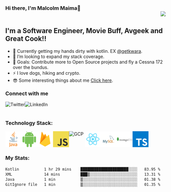 ### Hi there, I'm Malcolm Maima👋  <div align = 'right'>![](https://komarev.com/ghpvc/?username=malcolmmaima&color=yellow)</div>

## I'm a Software Engineer, Movie Buff, Avgeek and Great Cook!!

- 🌱 Currently getting my hands dirty with kotlin. EX <a href="https://github.com/getkwara">@getkwara</a>. 
- 👯 I’m looking to expand my stack coverage.
- 🥅 Goals: Contribute more to Open Source projects and fly a Cessna 172 over the bundus.
- ⚡ I love dogs, hiking and crypto.
- 😎 Some interesting things about me <a href="https://linktr.ee/malcolmmaima">Click here</a>. 

### Connect with me 

[<img align="left" alt="Twitter" src="https://img.shields.io/twitter/follow/maimamiyare?label=Twitter&style=for-the-badge&logo=Twitter&logoColor=blue" />][twitter]
[<img align="left" alt="LinkedIn" src="https://img.shields.io/badge/linkedin-%230077B5.svg?&style=for-the-badge&logo=linkedin&logoColor=white" />][linkedin]

<br />
<br />

### Technology Stack:

<img align="left" alt="Java" width="50px" src="https://raw.githubusercontent.com/github/explore/80688e429a7d4ef2fca1e82350fe8e3517d3494d/topics/java/java.png" />
<img align="left" alt="Android" width="50px" src="https://raw.githubusercontent.com/github/explore/80688e429a7d4ef2fca1e82350fe8e3517d3494d/topics/android/android.png" />
<img align="left" alt="Firebase" width="50px" src="https://raw.githubusercontent.com/github/explore/80688e429a7d4ef2fca1e82350fe8e3517d3494d/topics/firebase/firebase.png" />
<img align="left" alt="Javascript" width="50px" src="https://raw.githubusercontent.com/github/explore/80688e429a7d4ef2fca1e82350fe8e3517d3494d/topics/javascript/javascript.png" />
<img align="left" alt="GCP" width="50px" src="https://cdn.jsdelivr.net/npm/simple-icons@v3/icons/googlecloud.svg" />
<img align="left" alt="React" width="50px" src="https://raw.githubusercontent.com/github/explore/80688e429a7d4ef2fca1e82350fe8e3517d3494d/topics/react/react.png" />
<img align="left" alt="Mysql" width="50px" src="https://raw.githubusercontent.com/github/explore/80688e429a7d4ef2fca1e82350fe8e3517d3494d/topics/mysql/mysql.png" />
<img align="left" alt="MongoDB" width="50px" src="https://raw.githubusercontent.com/github/explore/80688e429a7d4ef2fca1e82350fe8e3517d3494d/topics/mongodb/mongodb.png" />
<img align="left" alt="Typescript" width="50px" src="https://raw.githubusercontent.com/github/explore/80688e429a7d4ef2fca1e82350fe8e3517d3494d/topics/typescript/typescript.png" />

<br />
<br />
<br />

### My Stats:
<!--START_SECTION:waka-->
```text
Kotlin           1 hr 29 mins    █████████████████████░░░░   83.95 % 
XML              14 mins         ███▒░░░░░░░░░░░░░░░░░░░░░   13.31 % 
Java             1 min           ▒░░░░░░░░░░░░░░░░░░░░░░░░   01.38 % 
GitIgnore file   1 min           ▒░░░░░░░░░░░░░░░░░░░░░░░░   01.35 % 
```
<!--END_SECTION:waka-->

<!-- ### :zap: GitHub Stats

<center>
  <table>
    <tr>
        <td><img width="350px" align="left" src="https://github-readme-stats.vercel.app/api/top-langs/?username=malcolmmaima&hide=html&layout=compact&theme=buefy" /></td>
        <td><img width="445px" align="left" src="https://github-readme-stats.vercel.app/api?username=malcolmmaima" /></td>
    </tr>   
  </table>
</center>
-->

<!-- <center>
  <table>
    <tr>
        <td><img width="350px" align="left" src="https://github-readme-stats-a6ue0re62-malcolmmaima.vercel.app/api/top-langs/?username=malcolmmaima&hide=html&layout=compact&theme=buefy" /></td>
        <td><img width="445px" align="left" src="https://github-readme-stats-swart-one.vercel.app/api?username=malcolmmaima&hide=html&layout=compact&theme=buefy" /></td>
    </tr>   
  </table>
</center>
-->
[twitter]: https://twitter.com/maimamiyare
[linkedin]: https://www.linkedin.com/in/malcolmmaima/

